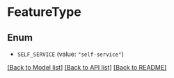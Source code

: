 # FeatureType

## Enum


* `SELF_SERVICE` (value: `"self-service"`)


[[Back to Model list]](../README.md#documentation-for-models) [[Back to API list]](../README.md#documentation-for-api-endpoints) [[Back to README]](../README.md)


